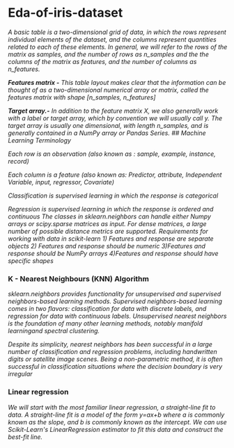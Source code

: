 # Eda-of-iris-dataset
_A basic table is a two-dimensional grid of data, in which the rows represent individual elements of the dataset, and the columns represent quantities related to each of these elements. In general, we will refer to the rows of the matrix as samples, and the number of rows as n_samples and the the columns of the matrix as features, and the number of columns as n_features._

_**Features matrix -** This table layout makes clear that the information can be thought of as a two-dimensional numerical array or matrix, called the features matrix with shape [n_samples, n_features]_

_**Target array.-** In addition to the feature matrix X, we also generally work with a label or target array, which by convention we will usually call y. The target array is usually one dimensional, with length n_samples, and is generally contained in a NumPy array or Pandas Series._
_## Machine Learning Terminology_

_Each row is an observation (also known as : sample, example, instance, record)_

_Each column is a feature (also known as: Predictor, attribute, Independent Variable, input, regressor, Covariate)_

_Classification is supervised learning in which the response is categorical_

_Regression is supervised learning in which the response is ordered and continuous
The classes in sklearn.neighbors can handle either Numpy arrays or scipy.sparse matrices as input. For dense matrices, a large number of possible distance metrics are supported._
_Requirements for working with data in scikit-learn_
_1) Features and response are separate objects
2) Features and response should be numeric
3)Features and response should be NumPy arrays
4)Features and response should have specific shapes_

### K - Nearest Neighbours (KNN) Algorithm

_sklearn.neighbors provides functionality for unsupervised and supervised neighbors-based learning methods. Supervised neighbors-based learning comes in two flavors: classification for data with discrete labels, and regression for data with continuous labels. Unsupervised nearest neighbors is the foundation of many other learning methods, notably manifold learningand spectral clustering._

_Despite its simplicity, nearest neighbors has been successful in a large number of classification and regression problems, including handwritten digits or satellite image scenes. Being a non-parametric method, it is often successful in classification situations where the decision boundary is very irregular_

### Linear regression

_We will start with the most familiar linear regression, a straight-line fit to data. A straight-line fit is a model of the form y=ax+b where a is commonly known as the slope, and b is commonly known as the intercept.
We can use Scikit-Learn's LinearRegression estimator to fit this data and construct the best-fit line._



